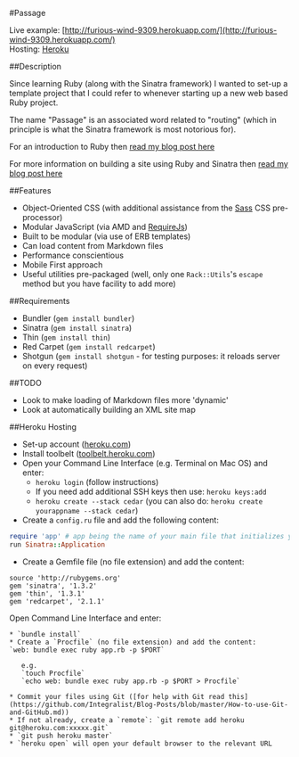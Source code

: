 #Passage

Live example: [http://furious-wind-9309.herokuapp.com/](http://furious-wind-9309.herokuapp.com/)  
Hosting: [Heroku](http://www.heroku.com/)

##Description

Since learning Ruby (along with the Sinatra framework) I wanted to set-up a template project that I could refer to whenever starting up a new web based Ruby project.

The name "Passage" is an associated word related to "routing" (which in principle is what the Sinatra framework is most notorious for).

For an introduction to Ruby then [read my blog post here](https://github.com/Integralist/Blog-Posts/blob/master/Introduction-to-Ruby.md)

For more information on building a site using Ruby and Sinatra then [read my blog post here](https://github.com/Integralist/Blog-Posts/blob/master/Build%20a%20site%20with%20Ruby%20and%20Sinatra.md)

##Features

* Object-Oriented CSS (with additional assistance from the [Sass](http://sass-lang.com/) CSS pre-processor)
* Modular JavaScript (via AMD and [RequireJs](http://requirejs.org/))
* Built to be modular (via use of ERB templates)
* Can load content from Markdown files
* Performance conscientious
* Mobile First approach
* Useful utilities pre-packaged (well, only one `Rack::Utils`'s `escape` method but you have facility to add more)

##Requirements

* Bundler (`gem install bundler`)
* Sinatra (`gem install sinatra`)
* Thin (`gem install thin`)
* Red Carpet (`gem install redcarpet`)
* Shotgun (`gem install shotgun` - for testing purposes: it reloads server on every request)

##TODO

* Look to make loading of Markdown files more 'dynamic'
* Look at automatically building an XML site map

##Heroku Hosting

* Set-up account ([heroku.com](http://www.heroku.com/))
* Install toolbelt ([toolbelt.heroku.com](http://toolbelt.heroku.com/))
* Open your Command Line Interface (e.g. Terminal on Mac OS) and enter:
	* `heroku login` (follow instructions)
	* If you need add additional SSH keys then use: `heroku keys:add`
	* `heroku create --stack cedar` (you can also do: `heroku create yourappname --stack cedar`)
* Create a `config.ru` file and add the following content:

```ruby
require 'app' # app being the name of your main file that initializes your web application
run Sinatra::Application
```

* Create a Gemfile file (no file extension) and add the content:

```
source 'http://rubygems.org'
gem 'sinatra', '1.3.2'
gem 'thin', '1.3.1'
gem 'redcarpet', '2.1.1'
```

Open Command Line Interface and enter: 

	* `bundle install`
	* Create a `Procfile` (no file extension) and add the content:  
	`web: bundle exec ruby app.rb -p $PORT`  
	   
	   e.g.  
	   `touch Procfile`  
	   `echo web: bundle exec ruby app.rb -p $PORT > Procfile`  
 
    * Commit your files using Git ([for help with Git read this](https://github.com/Integralist/Blog-Posts/blob/master/How-to-use-Git-and-GitHub.md))
    * If not already, create a `remote`: `git remote add heroku git@heroku.com:xxxxx.git`
    * `git push heroku master`
    * `heroku open` will open your default browser to the relevant URL